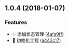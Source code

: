 <a name="1.0.4"></a>
## 1.0.4 (2018-01-07)


### Features

* :sparkles: 添加状态管理 ([4afe9ff](https://github.com/FengShangWuQi/color-theme/commit/4afe9ff))
* :tada: 初始化工程 ([a443c17](https://github.com/FengShangWuQi/color-theme/commit/a443c17))



